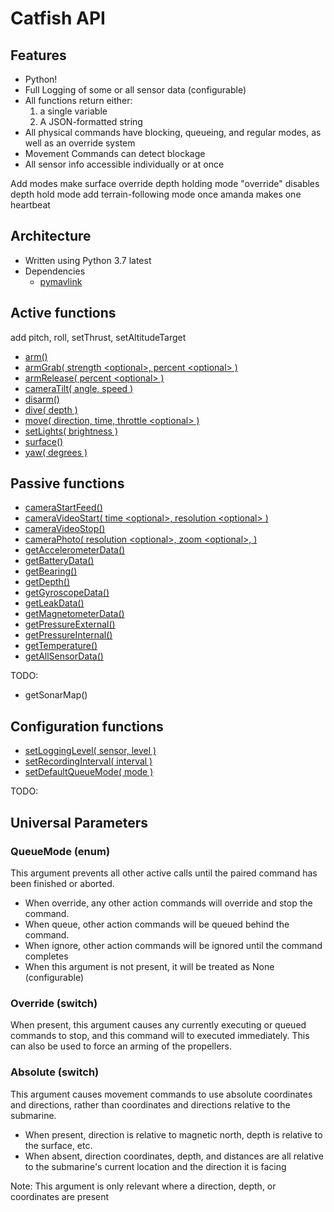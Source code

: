 # Catfish API

## Features

- Python!
- Full Logging of some or all sensor data (configurable)
- All functions return either:
    1. a single variable
    2. A JSON-formatted string
- All physical commands have blocking, queueing, and regular modes, as well as  an override system
- Movement Commands can detect blockage
- All sensor info accessible individually or at once

Add modes
make surface override depth holding mode
"override" disables depth hold mode
add terrain-following mode once amanda makes one
heartbeat


## Architecture
- Written using Python 3.7 latest       
- Dependencies
    - [pymavlink](https://github.com/ArduPilot/pymavlink)

## Active functions
add pitch, roll, setThrust, setAltitudeTarget

- [arm()](docs/Active/arm.md)
- [armGrab( strength \<optional>, percent \<optional> )](docs/Active/armGrab.md)
- [armRelease( percent \<optional> )](docs/Active/armRelease.md)
- [cameraTilt( angle, speed <optional> )](docs/Active/cameraTilt.md)
- [disarm()](docs/Active/disarm.md)
- [dive( depth )](docs/Active/dive.md)
- [move( direction, time, throttle \<optional> )](docs/Active/move.md)
- [setLights( brightness )](docs/Active/setLights.md)
- [surface()](docs/Active/surface.md)
- [yaw( degrees )](docs/Active/yaw.md)

## Passive functions
- [cameraStartFeed()](docs/Passive/cameraStartFeed.md)
- [cameraVideoStart( time \<optional>, resolution \<optional> )](docs/Passive/cameraVideoStart.md)
- [cameraVideoStop()](docs/Passive/cameraVideoStop.md)
- [cameraPhoto( resolution \<optional>, zoom \<optional>, )](docs/Passive/cameraPhoto.md)
- [getAccelerometerData()](docs/Passive/getAccelerometerData.md)
- [getBatteryData()](docs/Passive/getBatteryData.md)
- [getBearing()](docs/Passive/getBearing.md)
- [getDepth()](docs/Passive/getDepth.md)
- [getGyroscopeData()](docs/Passive/getGyroscopeData.md)
- [getLeakData()](docs/Passive/getLeakData.md)
- [getMagnetometerData()](docs/Passive/getMagnetometerData.md)
- [getPressureExternal()](docs/Passive/getPressureExternal.md)
- [getPressureInternal()](docs/Passive/getPressureInternal.md)
- [getTemperature()](docs/Passive/getTemperature.md)
- [getAllSensorData()](docs/Passive/getAllSensorData.md)

TODO:

- getSonarMap()

## Configuration functions

- [setLoggingLevel( sensor, level )](docs/Configuration/setLoggingLevel.md)
- [setRecordingInterval( interval )](docs/Configuration/setRecordingInterval.md)
- [setDefaultQueueMode( mode )](docs/Configuration/setDefaultQueueMode.md)

TODO:




## Universal Parameters

### QueueMode (enum)  
This argument prevents all other active calls until the paired command has been finished or aborted.  
* When override, any other action commands will override and stop the command.  
* When queue, other action commands will be queued behind the command.  
* When ignore, other action commands will be ignored until the command completes  
* When this argument is not present, it will be treated as None (configurable)

### Override (switch)
When present, this argument causes any currently executing or queued commands to stop, and this command will to executed immediately.  This can also be used to force an arming of the propellers.

### Absolute (switch)
This argument causes movement commands to use absolute coordinates and directions, rather than coordinates and directions relative to the submarine.
* When present, direction is relative to magnetic north, depth is relative to the surface, etc.
* When absent, direction coordinates, depth, and distances are all relative to the submarine's current location and the direction it is facing

Note: This argument is only relevant where a direction, depth, or coordinates are present
